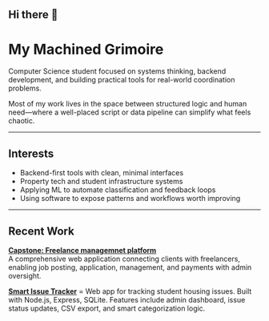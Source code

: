 ## Hi there 👋
# My Machined Grimoire

Computer Science student focused on systems thinking, backend development, and building practical tools for real-world coordination problems.

Most of my work lives in the space between structured logic and human need—where a well-placed script or data pipeline can simplify what feels chaotic.

---

## Interests

- Backend-first tools with clean, minimal interfaces  
- Property tech and student infrastructure systems  
- Applying ML to automate classification and feedback loops  
- Using software to expose patterns and workflows worth improving

---

## Recent Work

**[Capstone: Freelance managemnet platform](https://lanceapp-bah9ctdnd4d7grhb.southafricanorth-01.azurewebsites.net)**  
A comprehensive web application connecting clients with freelancers, enabling job posting, application, management, and payments with admin oversight.

**[Smart Issue Tracker](https://github.com/yourusername/crescent-tracker)**  =
Web app for tracking student housing issues. Built with Node.js, Express, SQLite. Features include admin dashboard, issue status updates, CSV export, and smart categorization logic.

<!--
**dreadnought147/dreadnought147** is a ✨ _special_ ✨ repository because its `README.md` (this file) appears on your GitHub profile.

Here are some ideas to get you started:

- 🔭 I’m currently working on ...
- 🌱 I’m currently learning ...
- 👯 I’m looking to collaborate on ...
- 🤔 I’m looking for help with ...
- 💬 Ask me about ...
- 📫 How to reach me: ...
- 😄 Pronouns: ...
- ⚡ Fun fact: ...
-->

